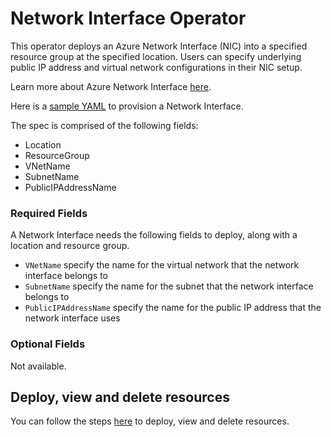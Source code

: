 # Network Interface Operator

This operator deploys an Azure Network Interface (NIC) into a specified resource group at the specified location. Users can specify underlying public IP address and virtual network configurations in their NIC setup.

Learn more about Azure Network Interface [here](https://docs.microsoft.com/en-us/azure/virtual-network/virtual-network-network-interface).

Here is a [sample YAML](/config/samples/azure_v1alpha1_azurenetworkinterface.yaml) to provision a Network Interface.

The spec is comprised of the following fields:

* Location
* ResourceGroup
* VNetName
* SubnetName
* PublicIPAddressName

### Required Fields

A Network Interface needs the following fields to deploy, along with a location and resource group.

* `VNetName` specify the name for the virtual network that the network interface belongs to
* `SubnetName` specify the name for the subnet that the network interface belongs to
* `PublicIPAddressName` specify the name for the public IP address that the network interface uses

### Optional Fields

Not available.

## Deploy, view and delete resources

You can follow the steps [here](/docs/howto/resourceprovision.md) to deploy, view and delete resources.
